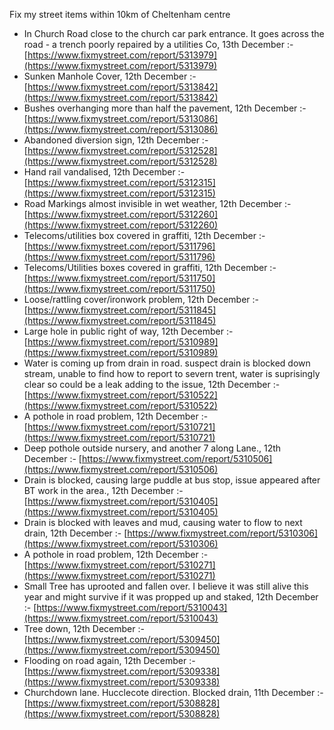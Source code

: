Fix my street items within 10km of Cheltenham centre

<!-- fix_marker starts -->

- In Church Road close to the church car park entrance. It goes across the road - a trench poorly repaired by a utilities Co, 13th December :- [https://www.fixmystreet.com/report/5313979](https://www.fixmystreet.com/report/5313979)
- Sunken Manhole Cover, 12th December :- [https://www.fixmystreet.com/report/5313842](https://www.fixmystreet.com/report/5313842)
- Bushes overhanging more than half the pavement, 12th December :- [https://www.fixmystreet.com/report/5313086](https://www.fixmystreet.com/report/5313086)
- Abandoned diversion sign, 12th December :- [https://www.fixmystreet.com/report/5312528](https://www.fixmystreet.com/report/5312528)
- Hand rail vandalised, 12th December :- [https://www.fixmystreet.com/report/5312315](https://www.fixmystreet.com/report/5312315)
- Road Markings almost invisible in wet weather, 12th December :- [https://www.fixmystreet.com/report/5312260](https://www.fixmystreet.com/report/5312260)
- Telecoms/utilities box covered in graffiti, 12th December :- [https://www.fixmystreet.com/report/5311796](https://www.fixmystreet.com/report/5311796)
- Telecoms/Utilities boxes covered in graffiti, 12th December :- [https://www.fixmystreet.com/report/5311750](https://www.fixmystreet.com/report/5311750)
- Loose/rattling cover/ironwork problem, 12th December :- [https://www.fixmystreet.com/report/5311845](https://www.fixmystreet.com/report/5311845)
- Large hole in public right of way, 12th December :- [https://www.fixmystreet.com/report/5310989](https://www.fixmystreet.com/report/5310989)
- Water is coming up from drain in road. suspect drain is blocked down stream, unable to find how to report to severn trent, water is suprisingly clear so could be a leak adding to the issue, 12th December :- [https://www.fixmystreet.com/report/5310522](https://www.fixmystreet.com/report/5310522)
- A pothole in road problem, 12th December :- [https://www.fixmystreet.com/report/5310721](https://www.fixmystreet.com/report/5310721)
- Deep pothole outside nursery, and another 7 along Lane., 12th December :- [https://www.fixmystreet.com/report/5310506](https://www.fixmystreet.com/report/5310506)
- Drain is blocked, causing large puddle at bus stop, issue appeared after BT work in the area., 12th December :- [https://www.fixmystreet.com/report/5310405](https://www.fixmystreet.com/report/5310405)
- Drain is blocked with leaves and mud, causing water to flow to next drain, 12th December :- [https://www.fixmystreet.com/report/5310306](https://www.fixmystreet.com/report/5310306)
- A pothole in road problem, 12th December :- [https://www.fixmystreet.com/report/5310271](https://www.fixmystreet.com/report/5310271)
- Small Tree has uprooted and fallen over. I believe it was still alive this year and might survive if it was propped up and staked, 12th December :- [https://www.fixmystreet.com/report/5310043](https://www.fixmystreet.com/report/5310043)
- Tree down, 12th December :- [https://www.fixmystreet.com/report/5309450](https://www.fixmystreet.com/report/5309450)
- Flooding on road again, 12th December :- [https://www.fixmystreet.com/report/5309338](https://www.fixmystreet.com/report/5309338)
- Churchdown lane. Hucclecote direction. Blocked drain, 11th December :- [https://www.fixmystreet.com/report/5308828](https://www.fixmystreet.com/report/5308828)

<!-- fix_marker ends -->